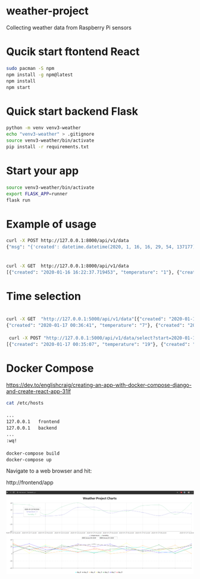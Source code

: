 # weather-project
Collecting weather data from Raspberry Pi sensors

# Qucik start ftontend React
```bash
sudo pacman -S npm
npm install -g npm@latest
npm install 
npm start
```

# Quick start backend Flask
```bash
python -m venv venv3-weather
echo "venv3-weather" > .gitignore
source venv3-weather/bin/activate
pip install -r requirements.txt
```

# Start your app
```bash
source venv3-weather/bin/activate
export FLASK_APP=runner
flask run
```

# Example of usage
```bash
curl -X POST http://127.0.0.1:8000/api/v1/data
{"msg": "{'created': datetime.datetime(2020, 1, 16, 16, 29, 54, 137177), 'temperature': '13'} has been saved to database."}


curl -X GET  http://127.0.0.1:8000/api/v1/data
[{"created": "2020-01-16 16:22:37.719453", "temperature": "1"}, {"created": "2020-01-16 16:22:52.736508", "temperature": "28"}, {"created": "2020-01-16 16:22:53.632374", "temperature": "28"}, {"created": "2020-01-16 16:22:54.015451", "temperature": "0"}, {"created": "2020-01-16 16:22:54.222398", "temperature": "25"}, {"created": "2020-01-16 16:22:54.413553", "temperature": "27"}, {"created": "2020-01-16 16:22:54.589431", "temperature": "8"}, {"created": "2020-01-16 16:23:45.801641", "temperature": "21"}, {"created": "2020-01-16 16:27:43.142714", "temperature": "0"}, {"created": "2020-01-16 16:27:51.006740", "temperature": "23"}, {"created": "2020-01-16 16:27:51.910773", "temperature": "1"}, {"created": "2020-01-16 16:27:52.567149", "temperature": "30"}]
```


# Time selection
```bash

curl -X GET  "http://127.0.0.1:5000/api/v1/data"[{"created": "2020-01-17 00:26:39.349742", "temperature": "25"}, {"created": "2020-01-17 00:29:18", "temperature": "9"}, {"created": "2020-01-17 00:29:22", "temperature": "17"}, {"created": "2020-01-17 00:29:23", "temperature": "21"}, {"created": "2020-01-17 00:29:23", "temperature": "2"}, {"created": "2020-01-17 00:29:23", "temperature": "30"}, {"created": "2020-01-17 00:29:24", "temperature": "12"}, {"created": "2020-01-17 00:29:24", "temperature": "12"}, {"created": "2020-01-17 00:29:24", "temperature": "20"}, {"created": "2020-01-17 00:29:24", "temperature": "5"}, ...
{"created": "2020-01-17 00:36:41", "temperature": "7"}, {"created": "2020-01-17 00:36:42", "temperature": "28"}, {"created": "2020-01-17 00:36:42", "temperature": "26"}, {"created": "2020-01-17 00:36:42", "temperature": "24"}]

 curl -X POST "http://127.0.0.1:5000/api/v1/data/select?start=2020-01-17T00:35:07&end=2020-01-17T00:36:42"
[{"created": "2020-01-17 00:35:07", "temperature": "19"}, {"created": "2020-01-17 00:36:40", "temperature": "23"}, {"created": "2020-01-17 00:36:41", "temperature": "7"}]

```

# Docker Compose
https://dev.to/englishcraig/creating-an-app-with-docker-compose-django-and-create-react-app-31lf

```bash
cat /etc/hosts

...
127.0.0.1   frontend
127.0.0.1   backend
...
:wq!

docker-compose build
docker-compose up
```

 Navigate to a web browser and hit:

 http://frontend/app

![Screenshot](img/front.png)
